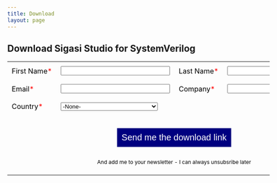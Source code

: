 ```yaml
---
title: Download
layout: page
---
```

<div id='crmWebToEntityForm' style='width:600px;margin:auto' class="crmform">
	<h2>Download Sigasi Studio for SystemVerilog</h2>
	<style>
		td{padding:10px}
		.sf-button{font-size:20px;background-color: navy;color: white;border-style: none;padding: 10px;margin: 15px;}
	</style>
	<form action='https://crm.zoho.com/crm/WebToLeadForm' name=WebToLeads830050000004253035 method='POST' onSubmit='javascript:document.charset="UTF-8"; return checkMandatory()' accept-charset='UTF-8'>
		<!-- Do not remove this code. -->
		<input style="display: none;" name="xnQsjsdp" type="text" value="4198d8bf1a010702282a36c08c1c04aead07cf7ee9712de6528dfc48122e9a9d" />
		<input id="zc_gad" name="zc_gad" type="hidden" value="" />
		<input style="display: none;" name="xmIwtLD" type="text" value="22592e8c6a1d8cd11b43fb8a0ab42ede8fd5dabdf6251429ef59e033f742d9d3" />
		<input style="display: none;" name="actionType" type="text" value="TGVhZHM=" />
		<input style="display: none;" name="returnURL" type="text" value="https://www.sigasi.com/download-b" />
		<!-- Do not remove this code. -->
		<table style='width:600px;color:black;border-bottom-style:none'>
			<tr style='display:none;' >
				<td style='border-top-style: none;nowrap:nowrap;text-align:left;width:200px;'>Subject</td><td style='border-top-style: none;width:250px;' >
				<input type='text' style='width:250px;'  maxlength='80' name='LEADCF4' value="download SV form"/>
				</td>
			</tr>
			<tr>
				<td style='border-top-style: none;nowrap:nowrap;text-align:left;width:200px;'>First&nbsp;Name<span style='color:red;'>*</span></td><td style='border-top-style: none;width:250px;' >
				<input type='text' style='width:250px;'  maxlength='40' name='First Name' />
				</td>
				<td style='border-top-style: none;nowrap:nowrap;text-align:left;width:200px;'>Last&nbsp;Name<span style='color:red;'>*</span></td><td style='border-top-style: none;width:250px;' >
				<input type='text' style='width:250px;'  maxlength='80' name='Last Name' />
				</td>
			</tr>
			<tr>
				<td style='border-top-style: none;nowrap:nowrap;text-align:left;width:200px;'>Email<span style='color:red;'>*</span></td><td style='border-top-style: none;width:250px;' >
				<input type='email' style='width:250px;'  maxlength='100' name='Email' />
				</td>
				<td style='border-top-style: none;nowrap:nowrap;text-align:left;width:200px;'>Company<span style='color:red;'>*</span></td><td style='border-top-style: none;width:250px;' >
				<input type='text' style='width:250px;'  maxlength='100' name='Company' />
				</td>
			</tr>
			<tr>
				<td style='border-top-style: none;nowrap:nowrap;text-align:left;width:200px;'>Country<span style='color:red;'>*</span></td><td colspan='2' style="border-top-style: none;width:250px;">
				<select style="" name="Country">
					<option value="-None-">-None-</option>
					<option value="United States">United States</option>
					<option value="Abkhazia">Abkhazia</option>
					<option value="Afghanistan">Afghanistan</option>
					<option value="Akrotiri">Akrotiri</option>
					<option value="Aland">Aland</option>
					<option value="Albania">Albania</option>
					<option value="Algeria">Algeria</option>
					<option value="American Samoa">American Samoa</option>
					<option value="Andorra">Andorra</option>
					<option value="Angola">Angola</option>
					<option value="Anguilla">Anguilla</option>
					<option value="Antigua and Barbuda">Antigua and Barbuda</option>
					<option value="Argentina">Argentina</option>
					<option value="Armenia">Armenia</option>
					<option value="Aruba">Aruba</option>
					<option value="Ascension Island">Ascension Island</option>
					<option value="Australia">Australia</option>
					<option value="Austria">Austria</option>
					<option value="Azerbaijan">Azerbaijan</option>
					<option value="Bahamas, The">Bahamas, The</option>
					<option value="Bahrain">Bahrain</option>
					<option value="Bangladesh">Bangladesh</option>
					<option value="Barbados">Barbados</option>
					<option value="Belarus">Belarus</option>
					<option value="Belgium">Belgium</option>
					<option value="Belize">Belize</option>
					<option value="Benin">Benin</option>
					<option value="Bermuda">Bermuda</option>
					<option value="Bhutan">Bhutan</option>
					<option value="Bolivia">Bolivia</option>
					<option value="Bosnia and Herzegovina">Bosnia and Herzegovina</option>
					<option value="Botswana">Botswana</option>
					<option value="Brazil">Brazil</option>
					<option value="Brunei">Brunei</option>
					<option value="Bulgaria">Bulgaria</option>
					<option value="Burkina Faso">Burkina Faso</option>
					<option value="Burundi">Burundi</option>
					<option value="Cambodia">Cambodia</option>
					<option value="Cameroon">Cameroon</option>
					<option value="Canada">Canada</option>
					<option value="Cape Verde">Cape Verde</option>
					<option value="Cayman Islands">Cayman Islands</option>
					<option value="Central African Republic">Central African Republic</option>
					<option value="Chad">Chad</option>
					<option value="Chile">Chile</option>
					<option value="China">China</option>
					<option value="Christmas Island">Christmas Island</option>
					<option value="Cocos (Keeling) Island">Cocos (Keeling) Island</option>
					<option value="Colombia">Colombia</option>
					<option value="Comoros">Comoros</option>
					<option value="Congo (Brazzaville)">Congo (Brazzaville)</option>
					<option value="Congo (Kinshasa)">Congo (Kinshasa)</option>
					<option value="Cook Islands">Cook Islands</option>
					<option value="Costa Rica">Costa Rica</option>
					<option value="Cote d'Ivoire">Cote d'Ivoire</option>
					<option value="Croatia">Croatia</option>
					<option value="Cuba">Cuba</option>
					<option value="Cyprus">Cyprus</option>
					<option value="Czech Republic">Czech Republic</option>
					<option value="Denmark">Denmark</option>
					<option value="Dhekelia">Dhekelia</option>
					<option value="Djibouti">Djibouti</option>
					<option value="Dominica">Dominica</option>
					<option value="Dominican Republic">Dominican Republic</option>
					<option value="Ecuador">Ecuador</option>
					<option value="Egypt">Egypt</option>
					<option value="El Salvador">El Salvador</option>
					<option value="Equatorial Guinea">Equatorial Guinea</option>
					<option value="Eritrea">Eritrea</option>
					<option value="Estonia">Estonia</option>
					<option value="Ethiopia">Ethiopia</option>
					<option value="Falkland Islands">Falkland Islands</option>
					<option value="Faroe Islands">Faroe Islands</option>
					<option value="Fiji">Fiji</option>
					<option value="Finland">Finland</option>
					<option value="France">France</option>
					<option value="French Polynesia">French Polynesia</option>
					<option value="Gabon">Gabon</option>
					<option value="Gambia, The">Gambia, The</option>
					<option value="Georgia">Georgia</option>
					<option value="Germany">Germany</option>
					<option value="Ghana">Ghana</option>
					<option value="Gibraltar">Gibraltar</option>
					<option value="Greece">Greece</option>
					<option value="Greenland">Greenland</option>
					<option value="Grenada">Grenada</option>
					<option value="Guam">Guam</option>
					<option value="Guatemala">Guatemala</option>
					<option value="Guernsey">Guernsey</option>
					<option value="Guinea">Guinea</option>
					<option value="Guinea-Bissau">Guinea-Bissau</option>
					<option value="Guyana">Guyana</option>
					<option value="Haiti">Haiti</option>
					<option value="Honduras">Honduras</option>
					<option value="Hong Kong">Hong Kong</option>
					<option value="Hungary">Hungary</option>
					<option value="Iceland">Iceland</option>
					<option value="India">India</option>
					<option value="Indonesia">Indonesia</option>
					<option value="Iran">Iran</option>
					<option value="Iraq">Iraq</option>
					<option value="Ireland">Ireland</option>
					<option value="Isle of Man">Isle of Man</option>
					<option value="Israel">Israel</option>
					<option value="Italy">Italy</option>
					<option value="Jamaica">Jamaica</option>
					<option value="Japan">Japan</option>
					<option value="Jersey">Jersey</option>
					<option value="Jordan">Jordan</option>
					<option value="Kazakhstan">Kazakhstan</option>
					<option value="Kenya">Kenya</option>
					<option value="Kiribati">Kiribati</option>
					<option value="Korea (North)">Korea (North)</option>
					<option value="Korea (South)">Korea (South)</option>
					<option value="Kosovo">Kosovo</option>
					<option value="Kuwait">Kuwait</option>
					<option value="Kyrgyzstan">Kyrgyzstan</option>
					<option value="Laos">Laos</option>
					<option value="Latvia">Latvia</option>
					<option value="Lebanon">Lebanon</option>
					<option value="Lesotho">Lesotho</option>
					<option value="Liberia">Liberia</option>
					<option value="Libya">Libya</option>
					<option value="Liechtenstein">Liechtenstein</option>
					<option value="Lithuania">Lithuania</option>
					<option value="Luxembourg">Luxembourg</option>
					<option value="Macau">Macau</option>
					<option value="Macedonia">Macedonia</option>
					<option value="Madagascar">Madagascar</option>
					<option value="Malawi">Malawi</option>
					<option value="Malaysia">Malaysia</option>
					<option value="Maldives">Maldives</option>
					<option value="Mali">Mali</option>
					<option value="Malta">Malta</option>
					<option value="Marshall Islands">Marshall Islands</option>
					<option value="Mauritania">Mauritania</option>
					<option value="Mauritius">Mauritius</option>
					<option value="Mayotte">Mayotte</option>
					<option value="Mexico">Mexico</option>
					<option value="Micronesia">Micronesia</option>
					<option value="Moldova">Moldova</option>
					<option value="Monaco">Monaco</option>
					<option value="Mongolia">Mongolia</option>
					<option value="Montserrat">Montserrat</option>
					<option value="Morocco">Morocco</option>
					<option value="Mozambique">Mozambique</option>
					<option value="Myanmar">Myanmar</option>
					<option value="Nagorno-Karabakh">Nagorno-Karabakh</option>
					<option value="Namibia">Namibia</option>
					<option value="Nauru">Nauru</option>
					<option value="Nepal">Nepal</option>
					<option value="Netherlands, the">Netherlands, the</option>
					<option value="Netherlands Antilles">Netherlands Antilles</option>
					<option value="New Caledonia">New Caledonia</option>
					<option value="New Zealand">New Zealand</option>
					<option value="Nicaragua">Nicaragua</option>
					<option value="Niger">Niger</option>
					<option value="Nigeria">Nigeria</option>
					<option value="Niue">Niue</option>
					<option value="Norfolk Island">Norfolk Island</option>
					<option value="Northern Cyprus">Northern Cyprus</option>
					<option value="Northern Mariana Islands">Northern Mariana Islands</option>
					<option value="Norway">Norway</option>
					<option value="Oman">Oman</option>
					<option value="Pakistan">Pakistan</option>
					<option value="Palau">Palau</option>
					<option value="Palestine">Palestine</option>
					<option value="Panama">Panama</option>
					<option value="Papua New Guinea">Papua New Guinea</option>
					<option value="Paraguay">Paraguay</option>
					<option value="Peru">Peru</option>
					<option value="Philippines, the">Philippines, the</option>
					<option value="Pitcairn Islands">Pitcairn Islands</option>
					<option value="Poland">Poland</option>
					<option value="Portugal">Portugal</option>
					<option value="Puerto Rico">Puerto Rico</option>
					<option value="Qatar">Qatar</option>
					<option value="Romania">Romania</option>
					<option value="Russia">Russia</option>
					<option value="Rwanda">Rwanda</option>
					<option value="Saint Helena">Saint Helena</option>
					<option value="Saint Kitts and Nevis">Saint Kitts and Nevis</option>
					<option value="Saint Lucia">Saint Lucia</option>
					<option value="Saint Pierre and Miquelon">Saint Pierre and Miquelon</option>
					<option value="Saint Vincent and the Grenadines">Saint Vincent and the Grenadines</option>
					<option value="Samoa">Samoa</option>
					<option value="San Marino">San Marino</option>
					<option value="Sao Tome and Principe">Sao Tome and Principe</option>
					<option value="Saudi Arabia">Saudi Arabia</option>
					<option value="Senegal">Senegal</option>
					<option value="Serbia and Montenegro">Serbia and Montenegro</option>
					<option value="Seychelles">Seychelles</option>
					<option value="Sierra Leone">Sierra Leone</option>
					<option value="Singapore">Singapore</option>
					<option value="Slovakia">Slovakia</option>
					<option value="Slovenia">Slovenia</option>
					<option value="Solomon Islands">Solomon Islands</option>
					<option value="Somalia">Somalia</option>
					<option value="Somaliland">Somaliland</option>
					<option value="South Africa">South Africa</option>
					<option value="South Ossetia">South Ossetia</option>
					<option value="Spain">Spain</option>
					<option value="Sri Lanka">Sri Lanka</option>
					<option value="Sudan">Sudan</option>
					<option value="Suriname">Suriname</option>
					<option value="Svalbard">Svalbard</option>
					<option value="Swaziland">Swaziland</option>
					<option value="Sweden">Sweden</option>
					<option value="Switzerland">Switzerland</option>
					<option value="Syria">Syria</option>
					<option value="Taiwan">Taiwan</option>
					<option value="Tajikistan">Tajikistan</option>
					<option value="Tanzania">Tanzania</option>
					<option value="Thailand">Thailand</option>
					<option value="Timor-Leste">Timor-Leste</option>
					<option value="Togo">Togo</option>
					<option value="Tokelau">Tokelau</option>
					<option value="Tonga">Tonga</option>
					<option value="Transnistria">Transnistria</option>
					<option value="Trinidad and Tobago">Trinidad and Tobago</option>
					<option value="Tristan da Cunha">Tristan da Cunha</option>
					<option value="Tunisia">Tunisia</option>
					<option value="Turkey">Turkey</option>
					<option value="Turkmenistan">Turkmenistan</option>
					<option value="Turks and Caicos Islands">Turks and Caicos Islands</option>
					<option value="Tuvalu">Tuvalu</option>
					<option value="Uganda">Uganda</option>
					<option value="Ukraine">Ukraine</option>
					<option value="United Arab Emirates">United Arab Emirates</option>
					<option value="United Kingdom">United Kingdom</option>
					<option value="Uruguay">Uruguay</option>
					<option value="Uzbekistan">Uzbekistan</option>
					<option value="Vanuatu">Vanuatu</option>
					<option value="Vatican City">Vatican City</option>
					<option value="Venezuela">Venezuela</option>
					<option value="Vietnam">Vietnam</option>
					<option value="Virgin Islands (British)">Virgin Islands (British)</option>
					<option value="Virgin Islands (U.S.)">Virgin Islands (U.S.)</option>
					<option value="Wallis and Futuna">Wallis and Futuna</option>
					<option value="Western Sahara">Western Sahara</option>
					<option value="Zambia">Zambia</option>
					<option value="Yemen">Yemen</option>
					<option value="Zimbabwe">Zimbabwe</option>
				</select></td>
			</tr>
			<tr>
				<td colspan='4' style='text-align:center; padding-top:15px;border-top-style: none'>
				<input class="sf-button standard accent default" type="submit" style="font-size:20px" value="Send me the download link" />
				<p style="font-size:12px">And add me to your newsletter - I can always unsubsribe later</p>
				</td>
			</tr>
		</table>
		<script>
			var mndFileds = new Array('Company', 'First Name', 'Last Name', 'Email', 'Country');
			var fldLangVal = new Array('Company', 'First Name', 'Last Name', 'Email', 'Phone', 'Country');
			function checkMandatory() {
				var name = '';
				var email = '';
				for ( i = 0; i < mndFileds.length; i++) {
					var fieldObj = document.forms['WebToLeads830050000004253035'][mndFileds[i]];
					if (fieldObj) {
						if (((fieldObj.value).replace(/^\s+|\s+$/g, '')).length == 0) {
							alert(fldLangVal[i] + ' cannot be empty');
							fieldObj.focus();
							return false;
						} else if (fieldObj.nodeName == 'SELECT') {
							if (fieldObj.options[fieldObj.selectedIndex].value == '-None-') {
								alert(fldLangVal[i] + ' cannot be none');
								fieldObj.focus();
								return false;
							}
						} else if (fieldObj.type == 'checkbox') {
							if (fieldObj.checked == false) {
								alert('Please accept  ' + fldLangVal[i]);
								fieldObj.focus();
								return false;
							}
						}
						try {
							if (fieldObj.name == 'Last Name') {
								name = fieldObj.value;
							}
						} catch (e) {
						}
					}
				}
				try {
					if ($zoho) {
						var LDTuvidObj = document.forms['WebToLeads830050000004253035']['LDTuvid'];
						if (LDTuvidObj) {
							LDTuvidObj.value = $zoho.salesiq.visitor.uniqueid();
						}
						var firstnameObj = document.forms['WebToLeads830050000004253035']['First Name'];
						if (firstnameObj) {
							name = firstnameObj.value + ' ' + name;
						}
						$zoho.salesiq.visitor.name(name);
						var emailObj = document.forms['WebToLeads830050000004253035']['Email'];
						if (emailObj) {
							email = emailObj.value;
							$zoho.salesiq.visitor.email(email);
						}
					}
				} catch(e) {
				}
			}
		</script>
	</form>
</div>